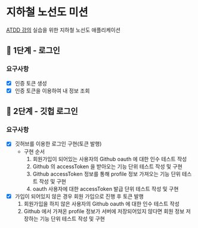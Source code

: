 # 지하철 노선도 미션
[ATDD 강의](https://edu.nextstep.camp/c/R89PYi5H) 실습을 위한 지하철 노선도 애플리케이션

## 🚀 1단계 - 로그인
### 요구사항
- [x] 인증 토큰 생성
- [x] 인증 토큰을 이용하여 내 정보 조회 
## 🚀 2단계 - 깃헙 로그인
### 요구사항
- [x] 깃허브를 이용한 로그인 구현(토큰 발행)
  - 구현 순서
    1. 회원가입이 되어있는 사용자의 Github oauth 에 대한 인수 테스트 작성
    2. Github 의 accessToken 을 받아오는 기능 단위 테스트 작성 및 구현
    3. Github accessToken 정보를 통해 profile 정보 가져오는 기능 단위 테스트 작성 및 구현
    4. oauth 사용자에 대한 accessToken 발급 단위 테스트 작성 및 구현
- [x] 가입이 되어있지 않은 경우 회원 가입으로 진행 후 토큰 발행
  1. 회원가입을 하지 않은 사용자의 Github oauth 에 대한 인수 테스트 작성
  2. Github 에서 가져온 profile 정보가 서버에 저장되어있지 않다면 회원 정보 저장하는 기능 단위 테스트 작성 및 구현